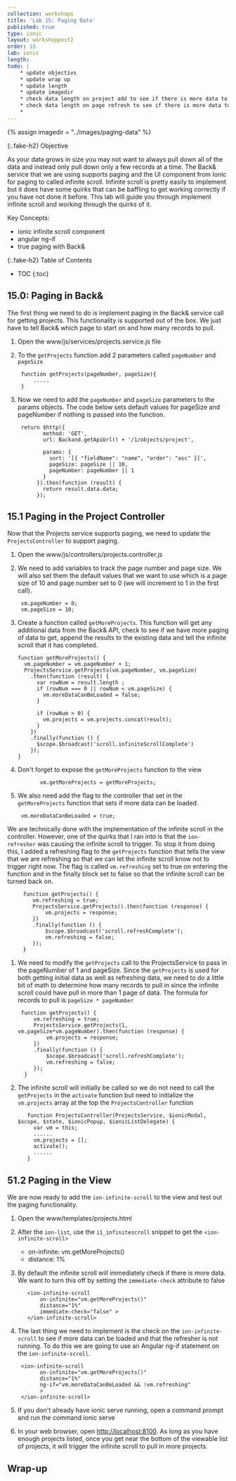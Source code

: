 ```yaml
---
collection: workshops
title: 'Lab 15: Paging Data'
published: true
type: ionic
layout: workshoppost2
order: 15
lab: ionic
length: 
todo: |
    * update objectivs
    * update wrap up
    * update length
    * update imagedir
    * check data length on project add to see if there is more data to load
    * check data length on page refresh to see if there is more data to load
    *
---
```


{% assign imagedir = "../images/paging-data" %}

{:.fake-h2}
Objective

As your data grows in size you may not want to always pull down all of the data and instead only pull down only a few records at a time.  The Back& service that we are using supports paging and the UI component from Ionic for paging to called infinite scroll.  Infinite scroll is pretty easily to implement but it does have some quirks that can be baffling to get working correctly if you have not done it before.  This lab will guide you through implement infinite scroll and working through the quirks of it.

Key Concepts:

* ionic infinite scroll component
* angular ng-if
* true paging with Back&


{:.fake-h2}
Table of Contents

* TOC
{:toc}


## 15.0:  Paging in Back&

The first thing we need to do is implement paging in the Back& service call for getting projects.  This functionality is supported out of the box.  We just have to tell Back& which page to start on and how many records to pull.

1. Open the www/js/services/projects.service.js file
1. To the `getProjects` function add 2 parameters called `pageNumber` and `pageSize`

        function getProjects(pageNumber, pageSize){
            .....
        }

1.  Now we need to add the `pageNumber` and `pageSize` parameters to the params objects.  The code below sets default values for pageSize and pageNumber if nothing is passed into the function.

         return $http({
                method: 'GET',
                url: Backand.getApiUrl() + '/1/objects/project',

                params: {
                  sort: '[{ "fieldName": "name", "order": "asc" }]',
                  pageSize: pageSize || 10,
                  pageNumber: pageNumber || 1
                }
              }).then(function (result) {
                return result.data.data;
              });


## 15.1 Paging in the Project Controller

Now that the Projects service supports paging, we need to update the `ProjectsController` to support paging.

1. Open the www/js/controllers/projects.controller.js
1. We need to add variables to track the page number and page size.  We will also set them the default values that we want to use which is a page size of 10 and page number set to 0 (we will increment to 1 in the first call).

        vm.pageNumber = 0;
        vm.pageSize = 10;


1.  Create a function called `getMoreProjects`.  This function will get any additional data from the Back& API, check to see if we have more paging of data to get, append the results to the existing data and tell the infinite scroll that it has completed.


        function getMoreProjects() {
          vm.pageNumber = vm.pageNumber + 1;
          ProjectsService.getProjects(vm.pageNumber, vm.pageSize)
            .then(function (result) {
              var rowNum = result.length ;
              if (rowNum === 0 || rowNum < vm.pageSize) {
                vm.moreDataCanBeLoaded = false;
              }

              if (rowNum > 0) {
                vm.projects = vm.projects.concat(result);
              }
            })
            .finally(function () {
              $scope.$broadcast('scroll.infiniteScrollComplete')
            });
        }

1. Don't forget to expose the `getMoreProjects` function to the view

              vm.getMoreProjects = getMoreProjects;

1. We also need add the flag to the controller that set in the `getMoreProjects` function that sets if more data can be loaded.

        vm.moreDataCanBeLoaded = true;

We are technically done with the implementation of the infinite scroll in the controller.  However, one of the quirks that I ran into is that the `ion-refresher` was causing the infinite scroll to trigger.  To stop it from doing this, I added a refreshing flag to the `getProjects` function that tells the view that we are refreshing so that we can let the infinite scroll know not to trigger right now.  The flag is called `vm.refreshing` set to true on entering the function and in the finally block set to false so that the infinite scroll can be turned back on.

         function getProjects() {
            vm.refreshing = true;
            ProjectsService.getProjects().then(function (response) {
                vm.projects = response;
            })
            .finally(function () {
                $scope.$broadcast('scroll.refreshComplete');
                vm.refreshing = false;
            });
         }

1. We need to modify the `getProjects` call to the ProjectsService to pass in the pageNumber of 1 and pageSize.  Since the `getProjects` is used for both getting initial data as well as refreshing data, we need to do a little bit of math to determine how many records to pull in since the infinite scroll could have pull in more than 1 page of data.  The formula for records to pull is `pageSize * pageNumber`

        function getProjects() {
            vm.refreshing = true;
            ProjectsService.getProjects(1, vm.pageSize*vm.pageNumber).then(function (response) {
                vm.projects = response;
            })
            .finally(function () {
                $scope.$broadcast('scroll.refreshComplete');
                vm.refreshing = false;
            });
         }

1. The infinite scroll will initially be called so we do not need to call the `getProjects` in the `activate` function but need to initialize the `vm.projects` array at the top the `ProjectsController` function

          function ProjectsController(ProjectsService, $ionicModal, $scope, $state, $ionicPopup, $ionicListDelegate) {
            var vm = this;
            ......
            vm.projects = [];
            activate();
            ......
          }

## 51.2 Paging in the View

We are now ready to add the `ion-infinite-scroll` to the view and test out the paging functionality.

1. Open the www/templates/projects.html
1. After the `ion-list`, use the `i1_infinitescroll` snippet to get the `<ion-infinite-scroll>`
    * on-infinite: vm.getMoreProjects()
    * distance: 1%
1. By default the infinite scroll will immediately check if there is more data.  We want to turn this off by setting the `immediate-check` attribute to false

          <ion-infinite-scroll
              on-infinite="vm.getMoreProjects()"
              distance="1%"
              immediate-check="false" >
          </ion-infinite-scroll>

1. The last thing we need to implement is the check on the `ion-infinite-scroll` to see if more data can be loaded and that the refresher is not running.  To do this we are going to use an Angular ng-if statement on the `ion-infinite-scroll`.

        <ion-infinite-scroll
              on-infinite="vm.getMoreProjects()"
              distance="1%"
              ng-if="vm.moreDataCanBeLoaded && !vm.refreshing"
              >
        </ion-infinite-scroll>

1. If you don't already have ionic serve running, open a command prompt and run the command ionic serve
1. In your web browser, open [http://localhost:8100](http://localhost:8100).  As long as you have enough projects listed, once you get near the bottom of the viewable list of projects, it will trigger the infinite scroll to pull in more projects.


## Wrap-up